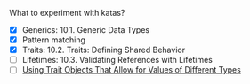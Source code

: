 What to experiment with katas?
- [x] Generics: 10.1. Generic Data Types
- [x] Pattern matching
- [x] Traits: 10.2. Traits: Defining Shared Behavior
- [ ] Lifetimes: 10.3. Validating References with Lifetimes
- [ ] [Using Trait Objects That Allow for Values of Different Types](https://doc.rust-lang.org/book/ch17-02-trait-objects.html#using-trait-objects-that-allow-for-values-of-different-types)
